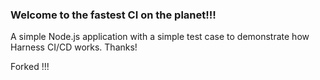 ### Welcome to the fastest CI on the planet!!!
A simple Node.js application with a simple test case to demonstrate how Harness CI/CD works.
Thanks!

Forked !!!
